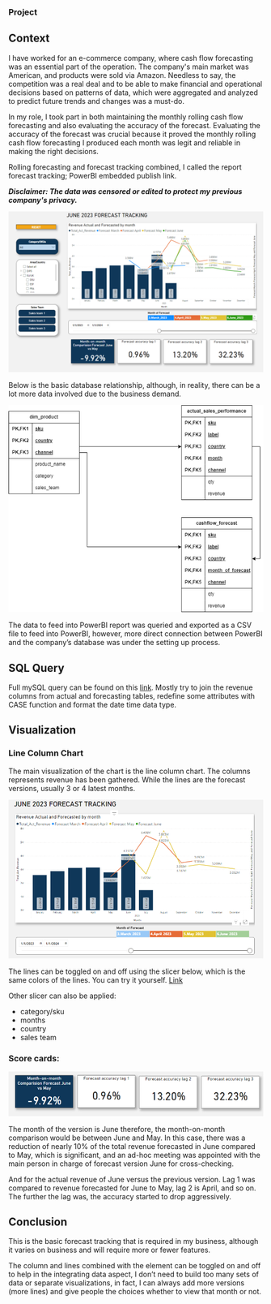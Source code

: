 ### Project 
## Context
I have worked for an e-commerce company, where cash flow forecasting was an essential part of the operation. The company's main market was American, and products were sold via Amazon. Needless to say, the competition was a real deal and to be able to make financial and operational decisions based on patterns of data, which were aggregated and analyzed to predict future trends and changes was a must-do. 

In my role, I took part in both maintaining the monthly rolling cash flow forecasting and also evaluating the accuracy of the forecast. Evaluating the accuracy of the forecast was crucial because it proved the monthly rolling cash flow forecasting I produced each month was legit and reliable in making the right decisions.

Rolling forecasting and forecast tracking combined, I called the report forecast tracking; PowerBI embedded publish link.

***Disclaimer: The data was censored or edited to protect my previous company's privacy.***

![Overview Tab](assets/Overview_tab.png)

Below is the basic database relationship, although, in reality, there can be a lot more data involved due to the business demand. 

![Database Diagram](assets/database_diagram.png)

The data to feed into PowerBI report was queried and exported as a CSV file to feed into PowerBI, however, more direct connection between PowerBI and the company’s database was under the setting up process.
## SQL Query
Full mySQL query can be found on this [link](https://github.com/basic-produce/Data_Port/blob/main/PowerBI/Forecast%20tracking/foreast_track_query.sql). Mostly try to join the revenue columns from actual and forecasting tables, redefine some attributes with CASE function and format the date time data type.
## Visualization

### Line Column Chart
The main visualization of the chart is the line column chart. The columns represents revenue has been gathered. While the lines are the forecast versions, usually 3 or 4 latest months.

![Line And Column](assets/line_and_column_chart.png)

The lines can be toggled on and off using the slicer below, which is the same colors of the lines. You can try it yourself. [Link](https://app.powerbi.com/view?r=eyJrIjoiYzFkM2YzMTQtMjhhOS00NGE0LTgzMzEtYTBlMTBmNWY3Nzk0IiwidCI6Ijk0YzBmYWUxLWY5MDEtNDMwZi05ZTkyLWJiMGZkNzMxZTlmNCIsImMiOjEwfQ%3D%3D)

Other slicer can also be applied:

- category/sku
- months
- country
- sales team

### Score cards:

![Score Cards](assets/score_cards.png)

The month of the version is June therefore, the month-on-month comparison would be between June and May. In this case, there was a reduction of nearly 10% of the total revenue forecasted in June compared to May, which is significant, and an ad-hoc meeting was appointed with the main person in charge of forecast version June for cross-checking. 

And for the actual revenue of June versus the previous version. Lag 1 was compared to revenue forecasted for June to May, lag 2 is April, and so on. The further the lag was, the accuracy started to drop aggressively.  

## Conclusion
This is the basic forecast tracking that is required in my business, although it varies on business and will require more or fewer features. 

The column and lines combined with the element can be toggled on and off to help in the integrating data aspect, I don’t need to build too many sets of data or separate visualizations, in fact, I can always add more versions (more lines) and give people the choices whether to view that month or not.
